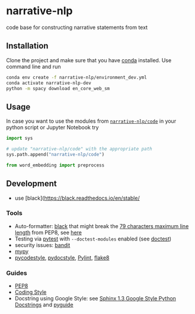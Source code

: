 # narrative-nlp
code base for constructing narrative statements from text

## Installation
Clone the project and make sure that you have [conda](https://docs.conda.io/projects/conda/en/latest/) installed. Use command line and run

```bash
conda env create -f narrative-nlp/environment_dev.yml
conda activate narrative-nlp-dev
python -m spacy download en_core_web_sm
```

## Usage
In case you want to use the modules from [`narrative-nlp/code`](./code) in your python script or Jupyter Notebook try
```python
import sys

# update "narrative-nlp/code" with the appropriate path
sys.path.append("narrative-nlp/code")

from word_embedding import preprocess
```
## Development
- use [black](https://black.readthedocs.io/en/stable/

### Tools
- Auto-formatter: [black](https://black.readthedocs.io/en/stable/) that might break the [79 characters maximum line length](https://www.python.org/dev/peps/pep-0008/#maximum-line-length) from PEP8, see [here](https://github.com/psf/black#line-length)
- Testing via [pytest](https://docs.pytest.org/en/latest/) with `--doctest-modules` enabled (see [doctest](http://doc.pytest.org/en/latest/doctest.html))
- security issues: [bandit](https://github.com/PyCQA/bandit)
- [mypy](http://mypy-lang.org/)
- [pycodestyle](https://github.com/PyCQA/pycodestyle), [pydocstyle](https://github.com/PyCQA/pydocstyle), [Pylint](https://github.com/PyCQA/pylint), [flake8](https://gitlab.com/pycqa/flake8)

### Guides
- [PEP8](https://www.python.org/dev/peps/pep-0008/)
- [Coding Style](http://google.github.io/styleguide/pyguide.html)
- Docstring using Google Style: see [Sphinx 1.3 Google Style Python Docstrings](https://sphinxcontrib-napoleon.readthedocs.io/en/latest/example_google.html) and [pyguide](http://google.github.io/styleguide/pyguide.html#38-comments-and-docstrings)